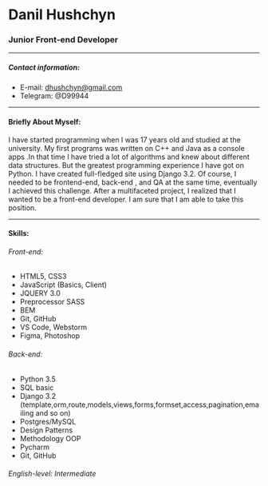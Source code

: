 # Danil Hushchyn
### Junior Front-end Developer
*************
##### Contact information:
* E-mail: dhushchyn@gmail.com
* Telegram: @D99944
***************

#### Briefly About Myself:
 I have started programming when I was 17 years old and studied at the university. My first programs was written on C++ and Java as a console apps 
 .In that time I have tried a lot of algorithms and knew about different data structures. But the greatest programming experience I have got on Python. 
 I have created full-fledged site using Django 3.2. Of course, I needed to be frontend-end, back-end , and QA at the same time, eventually I achieved this challenge. 
After a multifaceted project, I realized that I wanted to be a front-end developer. I am sure that I am able to take this position.
 *************
####  Skills:
######  Front-end:
* HTML5, CSS3
* JavaScript (Basics, Client)
* JQUERY 3.0
* Preprocessor SASS
* BEM
* Git, GitHub
* VS Code, Webstorm
* Figma, Photoshop

######  Back-end:
* Python 3.5
* SQL basic
* Django 3.2 (template,orm,route,models,views,forms,formset,access,pagination,emailing and so on)
* Postgres/MySQL
* Design Patterns
* Methodology OOP
* Pycharm
* Git, GitHub

######  English-level: Intermediate
 


